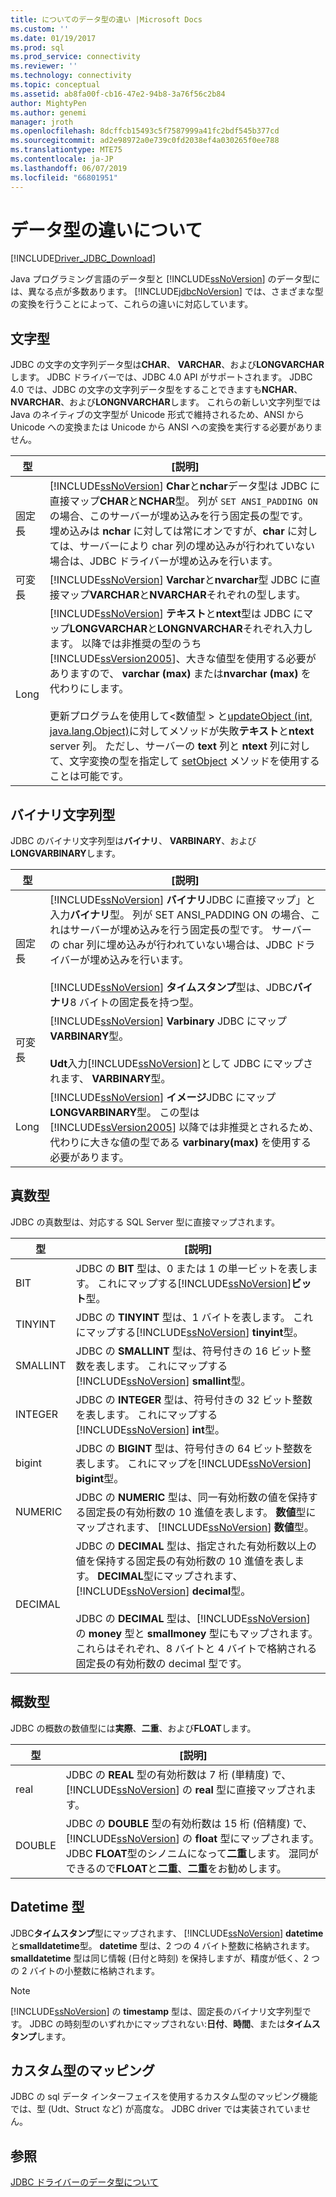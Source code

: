 ```yaml
---
title: についてのデータ型の違い |Microsoft Docs
ms.custom: ''
ms.date: 01/19/2017
ms.prod: sql
ms.prod_service: connectivity
ms.reviewer: ''
ms.technology: connectivity
ms.topic: conceptual
ms.assetid: ab8fa00f-cb16-47e2-94b8-3a76f56c2b84
author: MightyPen
ms.author: genemi
manager: jroth
ms.openlocfilehash: 8dcffcb15493c5f7587999a41fc2bdf545b377cd
ms.sourcegitcommit: ad2e98972a0e739c0fd2038ef4a030265f0ee788
ms.translationtype: MTE75
ms.contentlocale: ja-JP
ms.lasthandoff: 06/07/2019
ms.locfileid: "66801951"
---
```

# <a name="understanding-data-type-differences"></a>データ型の違いについて

[!INCLUDE[Driver_JDBC_Download](../../includes/driver_jdbc_download.md)]

Java プログラミング言語のデータ型と [!INCLUDE[ssNoVersion](../../includes/ssnoversion-md.md)] のデータ型には、異なる点が多数あります。 [!INCLUDE[jdbcNoVersion](../../includes/jdbcnoversion_md.md)] では、さまざまな型の変換を行うことによって、これらの違いに対応しています。  

## <a name="character-types"></a>文字型

JDBC の文字の文字列データ型は**CHAR**、 **VARCHAR**、および**LONGVARCHAR**します。 JDBC ドライバーでは、JDBC 4.0 API がサポートされます。 JDBC 4.0 では、JDBC の文字の文字列データ型をすることできますも**NCHAR**、 **NVARCHAR**、および**LONGNVARCHAR**します。 これらの新しい文字列型では Java のネイティブの文字型が Unicode 形式で維持されるため、ANSI から Unicode への変換または Unicode から ANSI への変換を実行する必要がありません。  
  
| 型            | [説明]                                                                                                                                                                                                                                                                                                                                                                                                                                                                                                                                                                                                                                                                                                                                                                                                                |
| --------------- | -------------------------------------------------------------------------------------------------------------------------------------------------------------------------------------------------------------------------------------------------------------------------------------------------------------------------------------------------------------------------------------------------------------------------------------------------------------------------------------------------------------------------------------------------------------------------------------------------------------------------------------------------------------------------------------------------------------------------------------------------------------------------------------------------------------------------- |
| 固定長    | [!INCLUDE[ssNoVersion](../../includes/ssnoversion-md.md)] **Char**と**nchar**データ型は JDBC に直接マップ**CHAR**と**NCHAR**型。 列が `SET ANSI_PADDING ON` の場合、このサーバーが埋め込みを行う固定長の型です。 埋め込みは **nchar** に対しては常にオンですが、**char** に対しては、サーバーにより char 列の埋め込みが行われていない場合は、JDBC ドライバーが埋め込みを行います。                                                                                                                                                                                                                                                                                                                                                                                      |
| 可変長 | [!INCLUDE[ssNoVersion](../../includes/ssnoversion-md.md)] **Varchar**と**nvarchar**型 JDBC に直接マップ**VARCHAR**と**NVARCHAR**それぞれの型します。                                                                                                                                                                                                                                                                                                                                                                                                                                                                                                                                                                                                                                                 |
| Long            | [!INCLUDE[ssNoVersion](../../includes/ssnoversion-md.md)] **テキスト**と**ntext**型は JDBC にマップ**LONGVARCHAR**と**LONGNVARCHAR**それぞれ入力します。 以降では非推奨の型のうち[!INCLUDE[ssVersion2005](../../includes/ssversion2005-md.md)]、大きな値型を使用する必要がありますので、 **varchar (max)** または**nvarchar (max)** を代わりにします。<br /><br /> 更新プログラムを使用して\<数値型 > と[updateObject (int, java.lang.Object)](../../connect/jdbc/reference/updateobject-method-int-java-lang-object.md)に対してメソッドが失敗**テキスト**と**ntext** server 列。 ただし、サーバーの **text** 列と **ntext** 列に対して、文字変換の型を指定して [setObject](../../connect/jdbc/reference/setobject-method-sqlserverpreparedstatement.md) メソッドを使用することは可能です。 |
  
## <a name="binary-string-types"></a>バイナリ文字列型

JDBC のバイナリ文字列型は**バイナリ**、 **VARBINARY**、および**LONGVARBINARY**します。  
  
| 型            | [説明]                                                                                                                                                                                                                                                                                                                                                                                                                                                                          |
| --------------- | ------------------------------------------------------------------------------------------------------------------------------------------------------------------------------------------------------------------------------------------------------------------------------------------------------------------------------------------------------------------------------------------------------------------------------------------------------------------------------------ |
| 固定長    | [!INCLUDE[ssNoVersion](../../includes/ssnoversion-md.md)] **バイナリ**JDBC に直接マップ」と入力**バイナリ**型。 列が SET ANSI_PADDING ON の場合、これはサーバーが埋め込みを行う固定長の型です。 サーバーの char 列に埋め込みが行われていない場合は、JDBC ドライバーが埋め込みを行います。<br /><br /> [!INCLUDE[ssNoVersion](../../includes/ssnoversion-md.md)] **タイムスタンプ**型は、JDBC**バイナリ**8 バイトの固定長を持つ型。 |
| 可変長 | [!INCLUDE[ssNoVersion](../../includes/ssnoversion-md.md)] **Varbinary** JDBC にマップ**VARBINARY**型。<br /><br /> **Udt**入力[!INCLUDE[ssNoVersion](../../includes/ssnoversion-md.md)]として JDBC にマップされます、 **VARBINARY**型。                                                                                                                                                                                                                                 |
| Long            | [!INCLUDE[ssNoVersion](../../includes/ssnoversion-md.md)] **イメージ**JDBC にマップ**LONGVARBINARY**型。 この型は [!INCLUDE[ssVersion2005](../../includes/ssversion2005-md.md)] 以降では非推奨とされるため、代わりに大きな値の型である **varbinary(max)** を使用する必要があります。                                                                                                                                                                                           |
  
## <a name="exact-numeric-types"></a>真数型

JDBC の真数型は、対応する SQL Server 型に直接マップされます。  
  
| 型     | [説明]                                                                                                                                                                                                                                                                                                                                                                                                                                                                                   |
| -------- | --------------------------------------------------------------------------------------------------------------------------------------------------------------------------------------------------------------------------------------------------------------------------------------------------------------------------------------------------------------------------------------------------------------------------------------------------------------------------------------------- |
| BIT      | JDBC の **BIT** 型は、0 または 1 の単一ビットを表します。 これにマップする[!INCLUDE[ssNoVersion](../../includes/ssnoversion-md.md)]**ビット**型。                                                                                                                                                                                                                                                                                                                                       |
| TINYINT  | JDBC の **TINYINT** 型は、1 バイトを表します。 これにマップする[!INCLUDE[ssNoVersion](../../includes/ssnoversion-md.md)] **tinyint**型。                                                                                                                                                                                                                                                                                                                                                 |
| SMALLINT | JDBC の **SMALLINT** 型は、符号付きの 16 ビット整数を表します。 これにマップする[!INCLUDE[ssNoVersion](../../includes/ssnoversion-md.md)] **smallint**型。                                                                                                                                                                                                                                                                                                                                     |
| INTEGER  | JDBC の **INTEGER** 型は、符号付きの 32 ビット整数を表します。 これにマップする[!INCLUDE[ssNoVersion](../../includes/ssnoversion-md.md)] **int**型。                                                                                                                                                                                                                                                                                                                                           |
| bigint   | JDBC の **BIGINT** 型は、符号付きの 64 ビット整数を表します。 これにマップを[!INCLUDE[ssNoVersion](../../includes/ssnoversion-md.md)] **bigint**型。                                                                                                                                                                                                                                                                                                                                         |
| NUMERIC  | JDBC の **NUMERIC** 型は、同一有効桁数の値を保持する固定長の有効桁数の 10 進値を表します。 **数値**型にマップされます、 [!INCLUDE[ssNoVersion](../../includes/ssnoversion-md.md)] **数値**型。                                                                                                                                                                                                                                                                   |
| DECIMAL  | JDBC の **DECIMAL** 型は、指定された有効桁数以上の値を保持する固定長の有効桁数の 10 進値を表します。 **DECIMAL**型にマップされます、 [!INCLUDE[ssNoVersion](../../includes/ssnoversion-md.md)] **decimal**型。<br /><br /> JDBC の **DECIMAL** 型は、[!INCLUDE[ssNoVersion](../../includes/ssnoversion-md.md)] の **money** 型と **smallmoney** 型にもマップされます。これらはそれぞれ、8 バイトと 4 バイトで格納される固定長の有効桁数の decimal 型です。 |
  
## <a name="approximate-numeric-types"></a>概数型

JDBC の概数の数値型には**実際**、**二重**、および**FLOAT**します。  
  
| 型   | [説明]                                                                                                                                                                                                                                                                                                   |
| ------ | ------------------------------------------------------------------------------------------------------------------------------------------------------------------------------------------------------------------------------------------------------------------------------------------------------------- |
| real   | JDBC の **REAL** 型の有効桁数は 7 桁 (単精度) で、[!INCLUDE[ssNoVersion](../../includes/ssnoversion-md.md)] の **real** 型に直接マップされます。                                                                                                                                     |
| DOUBLE | JDBC の **DOUBLE** 型の有効桁数は 15 桁 (倍精度) で、[!INCLUDE[ssNoVersion](../../includes/ssnoversion-md.md)] の **float** 型にマップされます。 JDBC **FLOAT**型のシノニムになって**二重**します。 混同ができるので**FLOAT**と**二重**、**二重**をお勧めします。 |
  
## <a name="datetime-types"></a>Datetime 型

JDBC**タイムスタンプ**型にマップされます、 [!INCLUDE[ssNoVersion](../../includes/ssnoversion-md.md)] **datetime**と**smalldatetime**型。 **datetime** 型は、2 つの 4 バイト整数に格納されます。 **smalldatetime** 型は同じ情報 (日付と時刻) を保持しますが、精度が低く、2 つの 2 バイトの小整数に格納されます。  
  
> [!NOTE]  
> [!INCLUDE[ssNoVersion](../../includes/ssnoversion-md.md)] の **timestamp** 型は、固定長のバイナリ文字列型です。 JDBC の時刻型のいずれかにマップされない:**日付**、**時間**、または**タイムスタンプ**します。  
  
## <a name="custom-type-mapping"></a>カスタム型のマッピング

JDBC の sql データ インターフェイスを使用するカスタム型のマッピング機能では、型 (Udt、Struct など) が高度な。 JDBC driver では実装されていません。  
  
## <a name="see-also"></a>参照

[JDBC ドライバーのデータ型について](../../connect/jdbc/understanding-the-jdbc-driver-data-types.md)  
